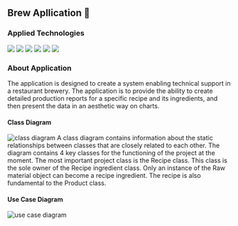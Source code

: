 ## Brew Apllication :beer:
### Applied Technologies
![](https://img.shields.io/badge/Spring-6DB33F.svg?style=for-the-badge&logo=Spring&logoColor=white) ![](https://img.shields.io/badge/Hibernate-59666C.svg?style=for-the-badge&logo=Hibernate&logoColor=white) ![](https://img.shields.io/badge/MySQL-4479A1.svg?style=for-the-badge&logo=MySQL&logoColor=white) ![](https://img.shields.io/badge/HTML5-E34F26.svg?style=for-the-badge&logo=HTML5&logoColor=white) ![](https://img.shields.io/badge/Thymeleaf-005F0F.svg?style=for-the-badge&logo=Thymeleaf&logoColor=white) ![](https://img.shields.io/badge/Chart.js-FF6384.svg?style=for-the-badge&logo=chartdotjs&logoColor=white)
### About Application
The application is designed to create a system enabling technical support in a restaurant brewery. The application is to provide the ability to create detailed production reports for a specific recipe and its ingredients, and then present the data in an aesthetic way on charts.

#### Class Diagram
![class diagram](https://user-images.githubusercontent.com/59393105/236632508-dbefa4e6-cce6-4769-82b2-3c684b0da498.png)
A class diagram contains information about the static relationships between classes that are closely related to each other.
The diagram contains 4 key classes for the functioning of the project at the moment. The most important project class is the Recipe class. This class is the sole owner of the Recipe ingredient class. Only an instance of the Raw material object can become a recipe ingredient.
The recipe is also fundamental to the Product class.

#### Use Case Diagram
![use case diagram](https://user-images.githubusercontent.com/59393105/236632548-25032b92-f824-4f72-9daf-fe8f3eb7bc14.png)
